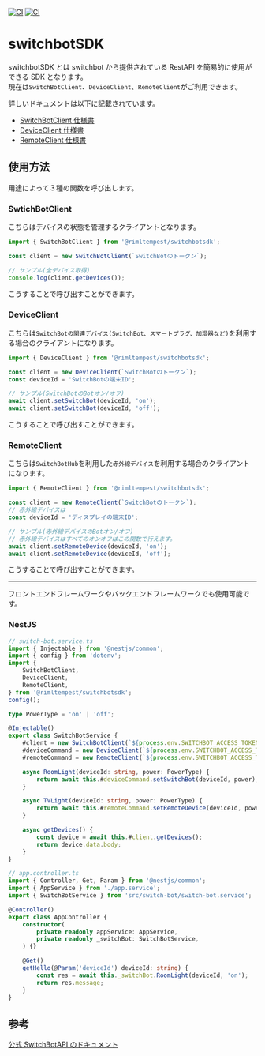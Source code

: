[![CI](https://github.com/RimlTempest/switchbotSDK/actions/workflows/test.yaml/badge.svg)](https://github.com/RimlTempest/switchbotSDK/actions/workflows/test.yaml)
[![CI](https://github.com/RimlTempest/switchbotSDK/actions/workflows/reviewdog.yaml/badge.svg)](https://github.com/RimlTempest/switchbotSDK/actions/workflows/reviewdog.yaml)

# switchbotSDK

switchbotSDK とは switchbot から提供されている RestAPI を簡易的に使用ができる SDK となります。  
現在は`SwitchBotClient`、`DeviceClient`、`RemoteClient`がご利用できます。

詳しいドキュメントは以下に記載されています。

-   [SwitchBotClient 仕様書](./docs/clientDoc.md)
-   [DeviceClient 仕様書](./docs/deviceDoc.md)
-   [RemoteClient 仕様書](./docs/remoteDoc.md)

## 使用方法

用途によって３種の関数を呼び出します。

### SwtichBotClient

こちらはデバイスの状態を管理するクライアントとなります。

```ts
import { SwitchBotClient } from '@rimltempest/switchbotsdk';

const client = new SwitchBotClient(`SwitchBotのトークン`);

// サンプル(全デバイス取得)
console.log(client.getDevices());
```

こうすることで呼び出すことができます。

### DeviceClient

こちらは`SwitchBotの関連デバイス(SwitchBot、スマートプラグ、加湿器など)`を利用する場合のクライアントになります。

```ts
import { DeviceClient } from '@rimltempest/switchbotsdk';

const client = new DeviceClient(`SwitchBotのトークン`);
const deviceId = 'SwitchBotの端末ID';

// サンプル(SwitchBotのBotオン/オフ)
await client.setSwitchBot(deviceId, 'on');
await client.setSwitchBot(deviceId, 'off');
```

こうすることで呼び出すことができます。

### RemoteClient

こちらは`SwitchBotHub`を利用した`赤外線デバイス`を利用する場合のクライアントになります。

```ts
import { RemoteClient } from '@rimltempest/switchbotsdk';

const client = new RemoteClient(`SwitchBotのトークン`);
// 赤外線デバイスは
const deviceId = 'ディスプレイの端末ID';

// サンプル(赤外線デバイスのBotオン/オフ)
// 赤外線デバイスはすべてのオンオフはこの関数で行えます。
await client.setRemoteDevice(deviceId, 'on');
await client.setRemoteDevice(deviceId, 'off');
```

こうすることで呼び出すことができます。

---

フロントエンドフレームワークやバックエンドフレームワークでも使用可能です。

### NestJS

```ts
// switch-bot.service.ts
import { Injectable } from '@nestjs/common';
import { config } from 'dotenv';
import {
    SwitchBotClient,
    DeviceClient,
    RemoteClient,
} from '@rimltempest/switchbotsdk';
config();

type PowerType = 'on' | 'off';

@Injectable()
export class SwitchBotService {
    #client = new SwitchBotClient(`${process.env.SWITCHBOT_ACCESS_TOKEN}`);
    #deviceCommand = new DeviceClient(`${process.env.SWITCHBOT_ACCESS_TOKEN}`);
    #remoteCommand = new RemoteClient(`${process.env.SWITCHBOT_ACCESS_TOKEN}`);

    async RoomLight(deviceId: string, power: PowerType) {
        return await this.#deviceCommand.setSwitchBot(deviceId, power);
    }

    async TVLight(deviceId: string, power: PowerType) {
        return await this.#remoteCommand.setRemoteDevice(deviceId, power);
    }

    async getDevices() {
        const device = await this.#client.getDevices();
        return device.data.body;
    }
}

// app.controller.ts
import { Controller, Get, Param } from '@nestjs/common';
import { AppService } from './app.service';
import { SwitchBotService } from 'src/switch-bot/switch-bot.service';

@Controller()
export class AppController {
    constructor(
        private readonly appService: AppService,
        private readonly _switchBot: SwitchBotService,
    ) {}

    @Get()
    getHello(@Param('deviceId') deviceId: string) {
        const res = await this._switchBot.RoomLight(deviceId, 'on');
        return res.message;
    }
}
```

## 参考

[公式 SwitchBotAPI のドキュメント](https://github.com/OpenWonderLabs/SwitchBotAPI)
